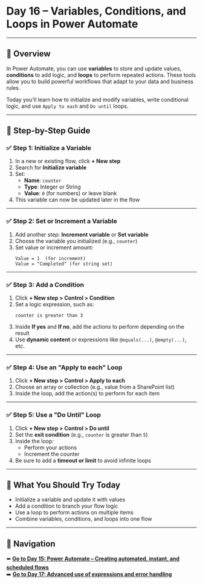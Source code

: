 
# Day 16 – Variables, Conditions, and Loops in Power Automate

---

## 📝 Overview

In Power Automate, you can use **variables** to store and update values, **conditions** to add logic, and **loops** to perform repeated actions. These tools allow you to build powerful workflows that adapt to your data and business rules.

Today you'll learn how to initialize and modify variables, write conditional logic, and use `Apply to each` and `Do until` loops.

---

## 🧭 Step-by-Step Guide

### ✅ Step 1: Initialize a Variable

1. In a new or existing flow, click **+ New step**
2. Search for **Initialize variable**
3. Set:
   - **Name**: `counter`
   - **Type**: Integer or String
   - **Value**: `0` (for numbers) or leave blank
4. This variable can now be updated later in the flow

---

### ✅ Step 2: Set or Increment a Variable

1. Add another step: **Increment variable** or **Set variable**
2. Choose the variable you initialized (e.g., `counter`)
3. Set value or increment amount:
   ```text
   Value = 1  (for increment)
   Value = "Completed" (for string set)
   ```

---

### ✅ Step 3: Add a Condition

1. Click **+ New step > Control > Condition**
2. Set a logic expression, such as:
   ```text
   counter is greater than 3
   ```
3. Inside **If yes** and **If no**, add the actions to perform depending on the result
4. Use **dynamic content** or expressions like `@equals(...)`, `@empty(...)`, etc.

---

### ✅ Step 4: Use an "Apply to each" Loop

1. Click **+ New step > Control > Apply to each**
2. Choose an array or collection (e.g., value from a SharePoint list)
3. Inside the loop, add the action(s) to perform for each item

---

### ✅ Step 5: Use a "Do Until" Loop

1. Click **+ New step > Control > Do until**
2. Set the **exit condition** (e.g., `counter` is greater than `5`)
3. Inside the loop:
   - Perform your actions
   - Increment the counter
4. Be sure to add a **timeout or limit** to avoid infinite loops

---

## 🔎 What You Should Try Today

- Initialize a variable and update it with values
- Add a condition to branch your flow logic
- Use a loop to perform actions on multiple items
- Combine variables, conditions, and loops into one flow

---

## 🔁 Navigation

⬅️ [**Go to Day 15: Power Automate – Creating automated, instant, and scheduled flows**](/PowerPlatform/Power%20Platform%2030%20days/Day15.md)  
➡️ [**Go to Day 17: Advanced use of expressions and error handling**](/PowerPlatform/Power%20Platform%2030%20days/Day17.md)
